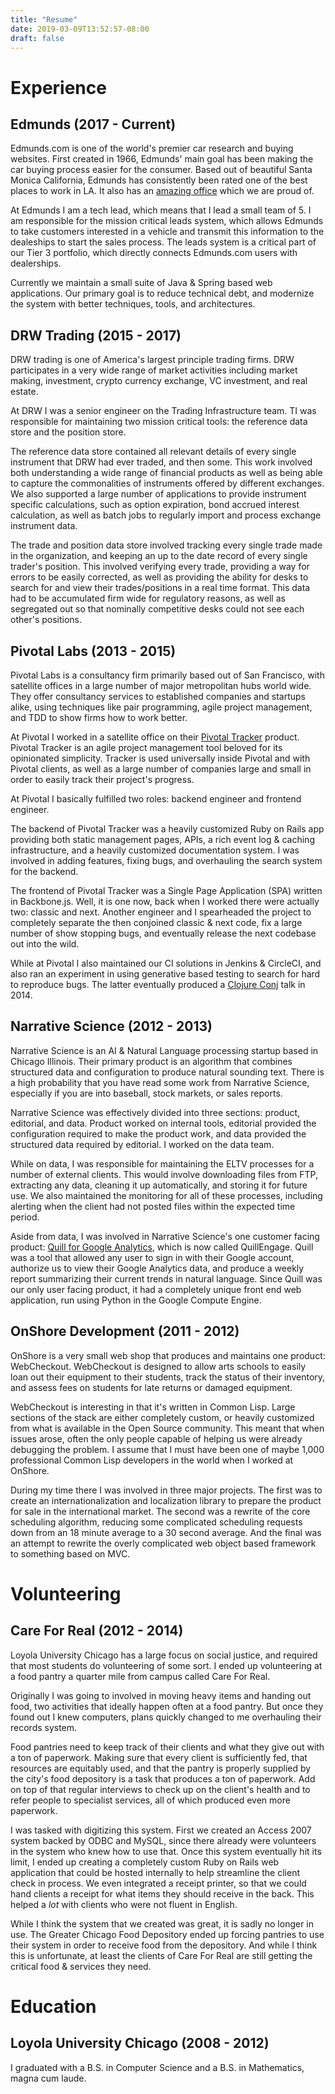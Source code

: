 ```yaml
---
title: "Resume"
date: 2019-03-09T13:52:57-08:00
draft: false
---
```



# Experience

## Edmunds (2017 - Current)

Edmunds.com is one of the world's premier car research and buying websites. First created in 1966, Edmunds' main goal has been making the car buying process easier for the consumer. Based out of beautiful Santa Monica California, Edmunds has consistently been rated one of the best places to work in LA. It also has an [amazing office](https://www.youtube.com/watch?v=1aq5T1GCyOA) which we are proud of.


At Edmunds I am a tech lead, which means that I lead a small team of 5. I am responsible for the mission critical leads system, which allows Edmunds to take customers interested in a vehicle and transmit this information to the dealeships to start the sales process. The leads system is a critical part of our Tier 3 portfolio, which directly connects Edmunds.com users with dealerships.

Currently we maintain a small suite of Java & Spring based web applications. Our primary goal is to reduce technical debt, and modernize the system with better techniques, tools, and architectures.


## DRW Trading (2015 - 2017)

DRW trading is one of America's largest principle trading firms. DRW participates in a very wide range of market activities including market making, investment, crypto currency exchange, VC investment, and real estate.

At DRW I was a senior engineer on the Trading Infrastructure team. TI was responsible for maintaining two mission critical tools: the reference data store and the position store.

The reference data store contained all relevant details of every single instrument that DRW had ever traded, and then some. This work involved both understanding a wide range of financial products as well as being able to capture the commonalities of instruments offered by different exchanges. We also supported a large number of applications to provide instrument specific calculations, such as option expiration, bond accrued interest calculation, as well as batch jobs to regularly import and process exchange instrument data.

The trade and position data store involved tracking every single trade made in the organization, and keeping an up to the date record of every single trader's position. This involved verifying every trade, providing a way for errors to be easily corrected, as well as providing the ability for desks to search for and view their trades/positions in a real time format. This data had to be accumulated firm wide for regulatory reasons, as well as segregated out so that nominally competitive desks could not see each other's positions.



## Pivotal Labs (2013 - 2015)

Pivotal Labs is a consultancy firm primarily based out of San Francisco, with satellite offices in a large number of major metropolitan hubs world wide. They offer consultancy services to established companies and startups alike, using techniques like pair programming, agile project management, and TDD to show firms how to work better.

At Pivotal I worked in a satellite office on their [Pivotal Tracker](http://www.pivotaltracker.com) product. Pivotal Tracker is an agile project management tool beloved for its opinionated simplicity. Tracker is used universally inside Pivotal and with Pivotal clients, as well as a large number of companies large and small in order to easily track their project's progress.

At Pivotal I basically fulfilled two roles: backend engineer and frontend engineer.

The backend of Pivotal Tracker was a heavily customized Ruby on Rails app providing both static management pages, APIs, a rich event log & caching infrastructure, and a heavily customized documentation system. I was involved in adding features, fixing bugs, and overhauling the search system for the backend.

The frontend of Pivotal Tracker was a Single Page Application (SPA) written in Backbone.js. Well, it is one now, back when I worked there were actually two: classic and next. Another engineer and I spearheaded the project to completely separate the then conjoined classic & next code, fix a large number of show stopping bugs, and eventually release the next codebase out into the wild.

While at Pivotal I also maintained our CI solutions in Jenkins & CircleCI, and also ran an experiment in using generative based testing to search for hard to reproduce bugs. The latter eventually produced a [Clojure Conj](https://www.youtube.com/watch?v=HXGpBrmR70U) talk in 2014.

## Narrative Science (2012 - 2013)

Narrative Science is an AI & Natural Language processing startup based in Chicago Illinois. Their primary product is an algorithm that combines structured data and configuration to produce natural sounding text. There is a high probability that you have read some work from Narrative Science, especially if you are into baseball, stock markets, or sales reports.

Narrative Science was effectively divided into three sections: product, editorial, and data. Product worked on internal tools, editorial provided the configuration required to make the product work, and data provided the structured data required by editorial. I worked on the data team.

While on data, I was responsible for maintaining the ELTV processes for a number of external clients. This would involve downloading files from FTP, extracting any data, cleaning it up automatically, and storing it for future use. We also maintained the monitoring for all of these processes, including alerting when the client had not posted files within the expected time period.

Aside from data, I was involved in Narrative Science's one customer facing product: [Quill for Google Analytics](https://quillengage.narrativescience.com/), which is now called QuillEngage. Quill was a tool that allowed any user to sign in with their Google account, authorize us to view their Google Analytics data, and produce a weekly report summarizing their current trends in natural language. Since Quill was our only user facing product, it had a completely unique front end web application, run using Python in the Google Compute Engine.

## OnShore Development (2011 - 2012)

OnShore is a very small web shop that produces and maintains one product: WebCheckout. WebCheckout is designed to allow arts schools to easily loan out their equipment to their students, track the status of their inventory, and assess fees on students for late returns or damaged equipment. 

WebCheckout is interesting in that it's written in Common Lisp. Large sections of the stack are either completely custom, or heavily customized from what is available in the Open Source community. This meant that when issues arose, often the only people capable of helping us were already debugging the problem. I assume that I must have been one of maybe 1,000 professional Common Lisp developers in the world when I worked at OnShore.

During my time there I was involved in three major projects. The first was to create an internationalization and localization library to prepare the product for sale in the international market. The second was a rewrite of the core scheduling algorithm, reducing some complicated scheduling requests down from an 18 minute average to a 30 second average. And the final was an attempt to rewrite the overly complicated web object based framework to something based on MVC.

# Volunteering
## Care For Real (2012 - 2014)
Loyola University Chicago has a large focus on social justice, and required that most students do volunteering of some sort. I ended up volunteering at a food pantry a quarter mile from campus called Care For Real.

Originally I was going to involved in moving heavy items and handing out food, two activities that ideally happen often at a food pantry. But once they found out I knew computers, plans quickly changed to me overhauling their records system.

Food pantries need to keep track of their clients and what they give out with a ton of paperwork. Making sure that every client is sufficiently fed, that resources are equitably used, and that the pantry is properly supplied by the city's food depository is a task that produces a ton of paperwork. Add on top of that regular interviews to check up on the client's health and to refer people to specialist services, all of which produced even more paperwork.

I was tasked with digitizing this system. First we created an Access 2007 system backed by ODBC and MySQL, since there already were volunteers in the system who knew how to use that. Once this system eventually hit its limit, I ended up creating a completely custom Ruby on Rails web application that could be hosted internally to help streamline the client check in process. We even integrated a receipt printer, so that we could hand clients a receipt for what items they should receive in the back. This helped a *lot* with clients who were not fluent in English.

While I think the system that we created was great, it is sadly no longer in use. The Greater Chicago Food Depository ended up forcing pantries to use their system in order to receive food from the depository. And while I think this is unfortunate, at least the clients of Care For Real are still getting the critical food & services they need.


# Education
## Loyola University Chicago (2008 - 2012) 

I graduated with a B.S. in Computer Science and a B.S. in Mathematics, magna cum laude.

